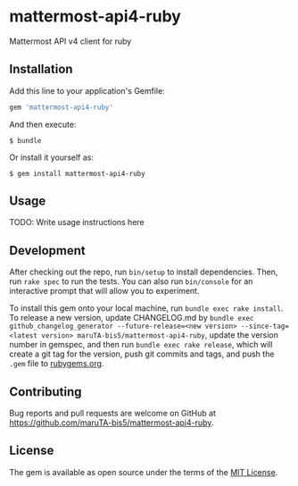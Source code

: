 # mattermost-api4-ruby

Mattermost API v4 client for ruby

## Installation

Add this line to your application's Gemfile:

```ruby
gem 'mattermost-api4-ruby'
```

And then execute:

    $ bundle

Or install it yourself as:

    $ gem install mattermost-api4-ruby

## Usage

TODO: Write usage instructions here

## Development

After checking out the repo, run `bin/setup` to install dependencies. Then, run `rake spec` to run the tests. You can also run `bin/console` for an interactive prompt that will allow you to experiment.

To install this gem onto your local machine, run `bundle exec rake install`. To release a new version, update CHANGELOG.md by `bundle exec github_changelog_generator --future-release=<new version> --since-tag=<latest version> maruTA-bis5/mattermost-api4-ruby`, update the version number in gemspec, and then run `bundle exec rake release`, which will create a git tag for the version, push git commits and tags, and push the `.gem` file to [rubygems.org](https://rubygems.org).

## Contributing

Bug reports and pull requests are welcome on GitHub at https://github.com/maruTA-bis5/mattermost-api4-ruby.


## License

The gem is available as open source under the terms of the [MIT License](http://opensource.org/licenses/MIT).

